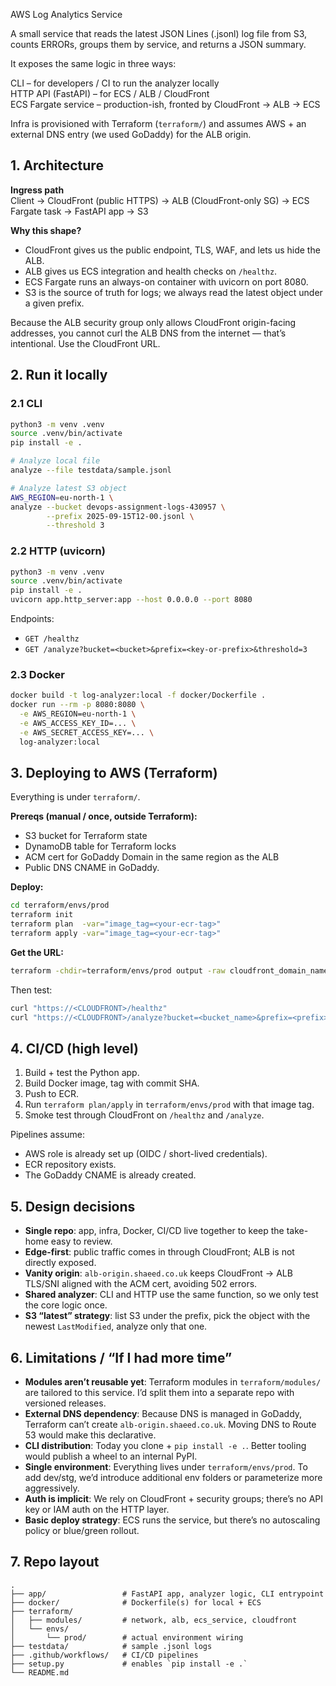 AWS Log Analytics Service

A small service that reads the latest JSON Lines (.jsonl) log file from S3, counts ERRORs, groups them by service, and returns a JSON summary.

It exposes the same logic in three ways:

CLI – for developers / CI to run the analyzer locally  
HTTP API (FastAPI) – for ECS / ALB / CloudFront  
ECS Fargate service – production-ish, fronted by CloudFront → ALB → ECS

Infra is provisioned with Terraform (`terraform/`) and assumes AWS + an external DNS entry (we used GoDaddy) for the ALB origin.

## 1. Architecture

**Ingress path**  
Client → CloudFront (public HTTPS) → ALB (CloudFront-only SG) → ECS Fargate task → FastAPI app → S3

**Why this shape?**

- CloudFront gives us the public endpoint, TLS, WAF, and lets us hide the ALB.  
- ALB gives us ECS integration and health checks on `/healthz`.  
- ECS Fargate runs an always-on container with uvicorn on port 8080.  
- S3 is the source of truth for logs; we always read the latest object under a given prefix.

Because the ALB security group only allows CloudFront origin-facing addresses, you cannot curl the ALB DNS from the internet — that’s intentional. Use the CloudFront URL.

## 2. Run it locally

### 2.1 CLI

```bash
python3 -m venv .venv
source .venv/bin/activate
pip install -e .

# Analyze local file
analyze --file testdata/sample.jsonl

# Analyze latest S3 object
AWS_REGION=eu-north-1 \
analyze --bucket devops-assignment-logs-430957 \
        --prefix 2025-09-15T12-00.jsonl \
        --threshold 3
```

### 2.2 HTTP (uvicorn)

```bash
python3 -m venv .venv
source .venv/bin/activate
pip install -e .
uvicorn app.http_server:app --host 0.0.0.0 --port 8080
```

Endpoints:

- `GET /healthz`
- `GET /analyze?bucket=<bucket>&prefix=<key-or-prefix>&threshold=3`

### 2.3 Docker

```bash
docker build -t log-analyzer:local -f docker/Dockerfile .
docker run --rm -p 8080:8080 \
  -e AWS_REGION=eu-north-1 \
  -e AWS_ACCESS_KEY_ID=... \
  -e AWS_SECRET_ACCESS_KEY=... \
  log-analyzer:local
```

## 3. Deploying to AWS (Terraform)

Everything is under `terraform/`.

**Prereqs (manual / once, outside Terraform):**

- S3 bucket for Terraform state  
- DynamoDB table for Terraform locks  
- ACM cert for GoDaddy Domain in the same region as the ALB  
- Public DNS CNAME in GoDaddy.

**Deploy:**

```bash
cd terraform/envs/prod
terraform init
terraform plan  -var="image_tag=<your-ecr-tag>"
terraform apply -var="image_tag=<your-ecr-tag>"
```

**Get the URL:**

```bash
terraform -chdir=terraform/envs/prod output -raw cloudfront_domain_name
```

Then test:

```bash
curl "https://<CLOUDFRONT>/healthz"
curl "https://<CLOUDFRONT>/analyze?bucket=<bucket_name>&prefix=<prefix>&threshold=<number>"
```

## 4. CI/CD (high level)

1. Build + test the Python app.  
2. Build Docker image, tag with commit SHA.  
3. Push to ECR.  
4. Run `terraform plan/apply` in `terraform/envs/prod` with that image tag.  
5. Smoke test through CloudFront on `/healthz` and `/analyze`.

Pipelines assume:

- AWS role is already set up (OIDC / short-lived credentials).  
- ECR repository exists.  
- The GoDaddy CNAME is already created.

## 5. Design decisions

- **Single repo**: app, infra, Docker, CI/CD live together to keep the take-home easy to review.  
- **Edge-first**: public traffic comes in through CloudFront; ALB is not directly exposed.  
- **Vanity origin**: `alb-origin.shaeed.co.uk` keeps CloudFront → ALB TLS/SNI aligned with the ACM cert, avoiding 502 errors.  
- **Shared analyzer**: CLI and HTTP use the same function, so we only test the core logic once.  
- **S3 “latest” strategy**: list S3 under the prefix, pick the object with the newest `LastModified`, analyze only that one.

## 6. Limitations / “If I had more time”

- **Modules aren’t reusable yet**: Terraform modules in `terraform/modules/` are tailored to this service. I’d split them into a separate repo with versioned releases.  
- **External DNS dependency**: Because DNS is managed in GoDaddy, Terraform can’t create `alb-origin.shaeed.co.uk`. Moving DNS to Route 53 would make this declarative.
- **CLI distribution**: Today you clone + `pip install -e .`. Better tooling would publish a wheel to an internal PyPI.  
- **Single environment**: Everything lives under `terraform/envs/prod`. To add dev/stg, we’d introduce additional env folders or parameterize more aggressively.  
- **Auth is implicit**: We rely on CloudFront + security groups; there’s no API key or IAM auth on the HTTP layer.  
- **Basic deploy strategy**: ECS runs the service, but there’s no autoscaling policy or blue/green rollout.

## 7. Repo layout

```
.
├── app/                 # FastAPI app, analyzer logic, CLI entrypoint
├── docker/              # Dockerfile(s) for local + ECS
├── terraform/
│   ├── modules/         # network, alb, ecs_service, cloudfront
│   └── envs/
│       └── prod/        # actual environment wiring
├── testdata/            # sample .jsonl logs
├── .github/workflows/   # CI/CD pipelines
├── setup.py             # enables `pip install -e .`
└── README.md
```

